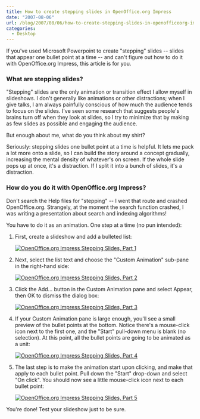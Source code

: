 ```yaml
---
title: How to create stepping slides in OpenOffice.org Impress
date: "2007-08-06"
url: /blog/2007/08/06/how-to-create-stepping-slides-in-openofficeorg-impress/
categories:
  - Desktop
---
```

<p>If you've used Microsoft Powerpoint to create "stepping" slides -- slides that appear one bullet point at a time -- and can't figure out how to do it with OpenOffice.org Impress, this article is for you.</p>

<h3>What are stepping slides?</h3>

<p>"Stepping" slides are the only animation or transition effect I allow myself in slideshows.  I don't generally like animations or other distractions; when I give talks, I am always painfully conscious of how much the audience tends to focus on the slides.  I've seen some research that suggests people's brains turn off when they look at slides, so I try to minimize that by making as few slides as possible and engaging the audience.</p>

<p>But enough about me, what do you think about my shirt?</p>

<p>Seriously: stepping slides one bullet point at a time is helpful.  It lets me pack a lot more onto a slide, so I can build the story around a concept gradually, increasing the mental density of whatever's on screen.  If the whole slide pops up at once, it's a distraction.  If I split it into a bunch of slides, it's a distraction.</p>

<h3>How do you do it with OpenOffice.org Impress?</h3>

<p>Don't search the Help files for "stepping" -- I went that route and crashed OpenOffice.org.  Strangely, at the moment the search function crashed, I was writing a presentation about search and indexing algorithms!</p>

<p>You have to do it as an animation.  One step at a time (no pun intended):</p>

<ol>
<li><p>First, create a slideshow and add a bulleted list:</p>
<p><a href='http://www.xaprb.com/media/2007/08/openofficeorg-stepping-1.png' title='OpenOffice.org Impress Stepping Slides, Part 1'><img src='http://www.xaprb.com/media/2007/08/openofficeorg-stepping-1.thumbnail.png' alt='OpenOffice.org Impress Stepping Slides, Part 1' /></a></p></li>
<li><p>Next, select the list text and choose the "Custom Animation" sub-pane in the right-hand side:</p>
<p><a href='http://www.xaprb.com/media/2007/08/openofficeorg-stepping-2.png' title='OpenOffice.org Impress Stepping Slides, Part 2'><img src='http://www.xaprb.com/media/2007/08/openofficeorg-stepping-2.thumbnail.png' alt='OpenOffice.org Impress Stepping Slides, Part 2' /></a></p></li>
<li><p>Click the Add... button in the Custom Animation pane and select Appear, then OK to dismiss the dialog box:</p>
<p><a href='http://www.xaprb.com/media/2007/08/openofficeorg-stepping-3.png' title='OpenOffice.org Impress Stepping Slides, Part 3'><img src='http://www.xaprb.com/media/2007/08/openofficeorg-stepping-3.thumbnail.png' alt='OpenOffice.org Impress Stepping Slides, Part 3' /></a></p></li>
<li><p>If your Custom Animation pane is large enough, you'll see a small preview of the bullet points at the bottom.  Notice there's a mouse-click icon next to the first one, and the "Start" pull-down menu is blank (no selection).  At this point, all the bullet points are going to be animated as a unit:</p>
<p><a href='http://www.xaprb.com/media/2007/08/openofficeorg-stepping-4.png' title='OpenOffice.org Impress Stepping Slides, Part 4'><img src='http://www.xaprb.com/media/2007/08/openofficeorg-stepping-4.thumbnail.png' alt='OpenOffice.org Impress Stepping Slides, Part 4' /></a></p></li>
<li><p>The last step is to make the animation start upon clicking, and make that apply to each bullet point.  Pull down the "Start" drop-down and select "On click".  You should now see a little mouse-click icon next to each bullet point:</p>
<p><a href='http://www.xaprb.com/media/2007/08/openofficeorg-stepping-5.png' title='OpenOffice.org Impress Stepping Slides, Part 5'><img src='http://www.xaprb.com/media/2007/08/openofficeorg-stepping-5.thumbnail.png' alt='OpenOffice.org Impress Stepping Slides, Part 5' /></a></p></li>
</ol>

<p>You're done!  Test your slideshow just to be sure.</p>
